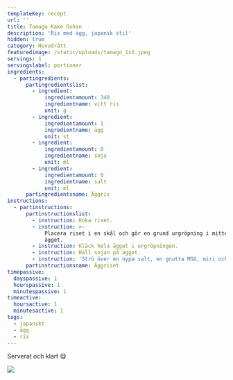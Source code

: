 ```yaml
---
templateKey: recept
url: ''
title: Tamago Kake Gohan
description: 'Ris med ägg, japansk stil'
hidden: true
category: Huvudrätt
featuredimage: /static/uploads/tamago_1x1.jpeg
servings: 1
servingslabel: portioner
ingredients:
  - partingredients:
      partingredientslist:
        - ingredient:
            ingredientamount: 340
            ingredientname: vitt ris
            unit: g
        - ingredient:
            ingredientamount: 1
            ingredientname: ägg
            unit: st
        - ingredient:
            ingredientamount: 0
            ingredientname: soja
            unit: ml
        - ingredient:
            ingredientamount: 0
            ingredientname: salt
            unit: ml
      partingredientsname: Äggris
instructions:
  - partinstructions:
      partinstructionslist:
        - instruction: Koka riset.
        - instruction: >-
            Placera riset i en skål och gör en grund urgröpning i mitten för
            ägget.
        - instruction: Kläck hela ägget i urgröpningen.
        - instruction: Häll sojan på ägget.
        - instruction: 'Strö över en nypa salt, en gnutta MSG, miri och en nypa Hondashi.'
      partinstructionsname: Äggriset
timepassive:
  dayspassive: 1
  hourspassive: 1
  minutespassive: 1
timeactive:
  hoursactive: 1
  minutesactive: 1
tags:
  - japanskt
  - ägg
  - ris
---
```


Serverat och klart 😋

![](/uploads/tamago.jpeg)

